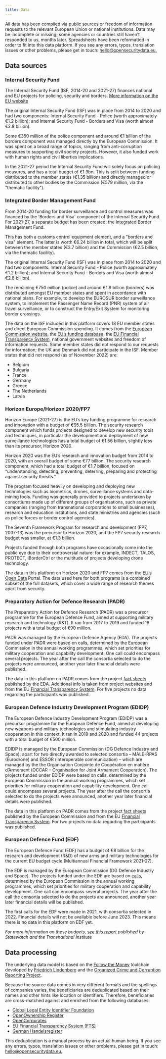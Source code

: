 ```yaml
---
title: Data
---
```


All data has been compiled via public sources or freedom of information
requests to the relevant European Union or national institutions. Data may be
incomplete or missing; some agencies or countries still haven’t responded to
us, months later. Spreadsheets have been reformatted in order to fit into this
data platform. If you see any errors, typos, translation issues or other
problems, please get in touch:
[hello@opensecuritydata.eu.](mailto:hello@opensecuritydata.eu)

## Data sources

### Internal Security Fund

The Internal Security Fund (ISF, 2014-20 and 2021-27) finances national and EU
projects for policing, security and borders.
[More information on the EU website](https://ec.europa.eu/info/funding-tenders/find-funding/eu-funding-programmes/internal-security-fund_en)

The original Internal Security Fund (ISF) was in place from 2014 to 2020 and
had two components: Internal Security Fund - Police (worth approximately €1.2
billion); and Internal Security Fund - Borders and Visa (worth almost €2.8
billion).

Some €350 million of the police component and around €1 billion of the borders
component was managed directly by the European Commission. It was spent on a
broad range of topics, ranging from anti-corruption measures to supporting
civil society projects. However, it also funded work with human rights and
civil liberties implications.

In the 2021-27 period the Internal Security Fund will solely focus on policing
measures, and has a total budget of €1.9bn. This is split between funding
distributed to the member states (€1.35 billion) and directly managed or
distributed to other bodies by the Commission (€579 million, via the "thematic
facility").

### Integrated Border Management Fund

From 2014-20 funding for border surveillance and control measures was financed
by the 'Borders and Visa' component of the Internal Security Fund. For 2021-27,
a separate budget has been created: the Integrated Border Management Fund.

This has both a customs control equipment element, and a "borders and visa"
element. The latter is worth €6.24 billion in total, which will be split
between the member states (€3.7 billion) and the Commission (€2.5 billion, via
the thematic facility).

The original Internal Security Fund (ISF) was in place from 2014 to 2020 and
had two components: Internal Security Fund - Police (worth approximately €1.2
billion); and Internal Security Fund - Borders and Visa (worth almost €2.8
billion).

The remaining €750 million (police) and around €1.8 billion (borders) was
distributed amongst EU member states and spent in accordance with national
plans. For example, to develop the EUROSUR border surveillance system, to
implement the Passenger Name Record (PNR) system of air travel surveillance, or
to construct the Entry/Exit System for monitoring border crossings.

The data on the ISF included in this platform covers 18 EU member states and direct European Commission spending.
It comes from the
[European Commission website](https://ec.europa.eu/home-affairs/financing/fundings/overview_en),
the [EU’s funding database](https://ec.europa.eu/info/funding-tenders/opportunities/portal/screen/opportunities/projects-results),
the [EU Financial Transparency System](https://ec.europa.eu/budget/fts/index_en.htm),
national government websites and freedom of information requests. Some member
states did not respond to our requests for information; the UK and Denmark did
not participate in the ISF. Member states that did not respond (as of November 2022) are:

- Belgium
- Bulgaria
- France
- Germany
- Greece
- The Netherlands
- Latvia

### Horizon Europe/Horizon 2020/FP7

Horizon Europe (2021-27) is the EU’s key funding programme for research and
innovation with a budget of €95.5 billion. The security research component
which funds projects designed to develop new security tools and techniques, in
particular the development and deployment of new surveillance technologies has
a total budget of €1.56 billion, slightly less than its precursor, Horizon
2020.


Horizon 2020 was the EU’s research and innovation budget from 2014 to 2020,
with an overall budget of some €77 billion. The security research component,
which had a total budget of €1.7 billion, focused on “understanding, detecting,
preventing, deterring, preparing and protecting against security threats.”

The program focused heavily on developing and deploying new technologies such
as biometrics, drones, surveillance systems and data-mining tools. Funding was
generally provided to projects undertaken by consortiums made up of different
groups of organisations, such as private companies (ranging from transnational
corporations to small businesses), research and education institutions, and
state ministries and agencies (such as police forces or border control
agencies).

The Seventh Framework Program for research and development (FP7, 2007-13) was
the precursor to Horizon 2020, and the FP7 security research budget was
smaller, at €1.3 billion.

Projects funded through both programs have occasionally come into the public
eye due to their controversial nature: for example, INDECT, TALOS, PROTECT,
iBorderCtrl or the multitude of projects developing drone technology.

The data in this platform on Horizon 2020 and FP7 comes from the
[EU’s Open Data](https://data.europa.eu/euodp/en/data/) Portal. The data used
here for both programs is a combined subset of the full datasets, which cover
a wide range of research themes apart from security.

### Preparatory Action for Defence Research (PADR)

The Preparatory Action for Defence Research (PADR) was a precursor programme
for the European Defence Fund, aimed at supporting military research and
technology (R&T). It ran from 2017 to 2019 and funded 18 projects with a total
budget of €90 million.

PADR was managed by the European Defence Agency (EDA). The projects funded
under PADR were based on calls, determined by the European Commission in the
annual working programmes, which set priorities for military cooperation and
capability development. One call could encompass several projects. The year
after the call the consortia selected to do the projects were announced,
another year later financial details were published.

The data in this platform on PADR comes from the project
[fact sheets](https://defence-industry-space.ec.europa.eu/eu-defence-industry/preparatory-action-defence-research-padr_en)
published by the EDA. Additional info is taken from project websites and from
the EU [Financial Transparency System](https://ec.europa.eu/budget/fts/index_en.htm).
For five projects no data regarding the participants was published.

### European Defence Industry Development Program (EDIDP)

The European Defence Industry Development Program (EDIDP) was a precursor
programme for the European Defence Fund, aimed at developing new weapons and
military technologies and stimulating industry cooperation in this context. It
ran in 2019 and 2020 and funded 44 projects with a total budget of €500
million.

EDIDP is managed by the European Commission (DG Defence Industry and Space),
apart for two directly awarded to selected consortia – MALE-RPAS (Eurodrone)
and ESSOR (interoperable communication) – which are managed by the the
Organisation Conjointe de Coopération en matière d’Armement (OCCAR –
Organisation for Joint Armament Cooperation). The projects funded under EDIDP
were based on calls, determined by the European Commission in the annual
working programmes, which set priorities for military cooperation and
capability development. One call could encompass several projects. The year
after the call the consortia selected to do the projects were announced,
another year later financial details were published.

The data in this platform on PADR comes from the project [fact
sheets](https://defence-industry-space.ec.europa.eu/eu-defence-industry/european-defence-industrial-development-programme-edidp_en)
published by the European Commission and from the EU
[Financial Transparency System](https://ec.europa.eu/budget/fts/index_en.htm).
For two projects no data regarding the participants was published.

### European Defence Fund (EDF)

The European Defence Fund (EDF) has a budget of €8 billion for the research and
development (R&D) of new arms and military technologies for the current EU
budget cycle (Multiannual Financial Framework 2021-27).

The EDF is managed by the European Commission (DG Defence Industry and Space).
The projects funded under the EDF are based on
[calls](https://ec.europa.eu/info/funding-tenders/opportunities/portal/screen/programmes/edf),
determined by the European Commission in the annual working programmes, which
set priorities for military cooperation and capability development. One call
can encompass several projects. The year after the call the consortia selected
to do the projects are announced, another year later financial details will be
published.

The first calls for the EDF were made in 2021, with consortia selected in 2022.
Financial details will not be available before June 2023. This means there is
no data in this platform on EDF yet.

_For more information on these budgets, [see this report](https://eubudgets.tni.org/)
published by Statewatch and the Transnational Institute_

## Data processing

The underlying data model is based on the [Follow the Money](https://docs.alephdata.org/developers/followthemoney)
toolchain developed by [Friedrich Lindenberg](https://pudo.org/) and the
[Organized Crime and Corruption Reporting Project](https://www.occrp.org/en).

Because the source data comes in very different formats and the spellings of
companies varies, the beneficiaries are deduplicated based on their names and
other hints like location or identifiers. Therefore, beneficiaries are
cross-matched against and enriched from the following databases:

- [Global Legal Entity Identifier Foundation](https://www.gleif.org/en)
- [OpenOwnership Register](https://www.openownership.org/en/)
- [OpenCorporates](https://opencorporates.com/)
- [EU Financial Transparency System (FTS)](https://data.europa.eu/data/datasets/fts?locale=en)
- [German Handelsregister](https://offeneregister.de/)

This deduplication is a manual process by an actual human being. If you see any
errors, typos, translation issues or other problems, please get in touch:
[hello@opensecuritydata.eu.](mailto:hello@opensecuritydata.eu)
